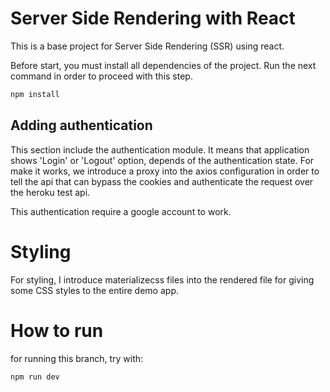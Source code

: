 # Server Side Rendering with React

This is a base project for Server Side Rendering (SSR) using react.

Before start, you must install all dependencies of the project. Run the next command in order to proceed with this step.

```bash
npm install
```



## Adding authentication

This section include the authentication module. It means that application shows 'Login' or 'Logout' option, depends of the authentication state. For make it works, we introduce a proxy into the axios configuration in order to tell the api that can bypass the cookies and authenticate the request over the heroku test api.

This authentication require a google account to work.

# Styling

For styling, I introduce materializecss files into the rendered file for giving some CSS styles to the entire demo app.

# How to run

for running this branch, try with:

```bash
npm run dev
```